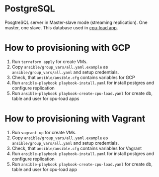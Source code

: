 # PostgreSQL

PosgtreSQL server in Master-slave mode (streaming replication). One master, one slave.
This database used in [cpu-load app](https://github.com/morion-devops/cpu-load).

# How to provisioning with GCP
1. Run `terraform apply` for create VMs.
1. Copy `ansible/group_vars/all.yaml.example` as `ansible/group_vars/all.yaml` and setup credentials.
1. Check, that `ansible/ansible.cfg` contains variables for GCP
1. Run `ansible-playbook playbook-install.yaml` for install postgres and configure replication
1. Run `ansible-playbook playbook-create-cpu-load.yaml` for create db, table and user for cpu-load apps

# How to provisioning with Vagrant
1. Run `vagrant up` for create VMs.
1. Copy `ansible/group_vars/all.yaml.example` as `ansible/group_vars/all.yaml` and setup credentials.
1. Check, that `ansible/ansible.cfg` contains variables for Vagrant 
1. Run `ansible-playbook playbook-install.yaml` for install postgres and configure replication
1. Run `ansible-playbook playbook-create-cpu-load.yaml` for create db, table and user for cpu-load app